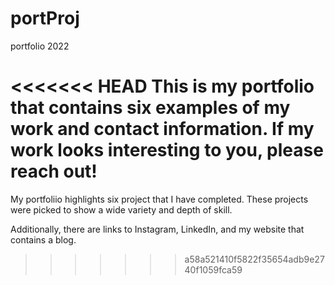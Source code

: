 # portProj
portfolio 2022

<<<<<<< HEAD
This is my portfolio that contains six examples of my work and contact information. 
If my work looks interesting to you, please reach out!
=======
My portfoliio highlights six project that I have completed. These projects were picked to show a wide variety and depth of skill. 

Additionally, there are links to Instagram, LinkedIn, and my website that contains a blog.
>>>>>>> a58a521410f5822f35654adb9e2740f1059fca59
